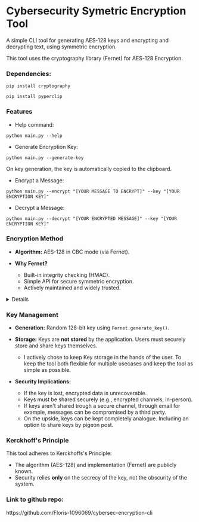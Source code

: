 # Cybersecurity Symetric Encryption Tool
A simple CLI tool for generating AES-128 keys and encrypting and decrypting text, using symmetric encryption.

This tool uses the cryptography library (Fernet) for AES-128 Encryption. 

<h3>Dependencies:</h3>

``` pip install cryptography ```

``` pip install pyperclip ```

<h3>Features</h3>

- Help command:

```python main.py --help```

- Generate Encryption Key: 

```python main.py --generate-key```

On key generation, the key is automatically copied to the clipboard.

- Encrypt a Message:

```python main.py --encrypt "[YOUR MESSAGE TO ENCRYPT]" --key "[YOUR ENCRYPTION KEY]"```

- Decrypt a Message:

```python main.py --decrypt "[YOUR ENCRYPTED MESSAGE]" --key "[YOUR ENCRYPTION KEY]"```


<h3>Encryption Method</h3>

- **Algorithm:** AES-128 in CBC mode (via Fernet).
    
- **Why Fernet?**
  - Built-in integrity checking (HMAC).
  - Simple API for secure symmetric encryption.
  - Actively maintained and widely trusted.

<details>

```Fernet.generate_key()``` generates a 256-bit key (32 bytes).
- This key gets split into 2 parts internally:
  - 128 bits for the AES-128 encryption of the message.
  - 128 bits for HMAC-SHA256 which is used for integrity and authentication.
- The key is encoded in base64 for easy exchange while staying crypthographically strong.

A Fernet message consists of the following components (all base64-encoded and concatenated with a $ separator):
```Version (8 bits) | Timestamp (64 bits) | IV (128 bits) | Ciphertext | HMAC (256 bits)```
- Version identifies the Fernet Protocol version.
- Timestamp prevents replay attacks by limiting the messages validity.
- IV (Initialization Vector) is a random value ensuring the same input does not produce the same ciphertext twice.
- Ciphertext is the actual encrypted data using AES-128-CBC.
- HMAC is a hash-based message authentication code (SHA256) that verifies the message's integrity.

Fernet is secure because:

- AES-128 is a well-tested and widely accepted symmetric algorithm. While AES-256 is theoretically stronger, AES-128 is already secure enough for most applications and is faster.
- HMAC-SHA256 protects against message tampering (e.g., by a man-in-the-middle attacker).
- Per-message IV ensures semantic security—identical messages produce different ciphertexts.
- The timestamp prevents replay attacks by limiting the message's validity period.

</details>

<h3>Key Management</h3>

- **Generation:** Random 128-bit key using `Fernet.generate_key()`.

- **Storage:** Keys are **not stored** by the application. Users must securely store and share keys themselves.

  - I actively chose to keep Key storage in the hands of the user. To keep the tool both flexible for multiple usecases and keep the tool as simple as possible.
  
- **Security Implications:**
  - If the key is lost, encrypted data is unrecoverable.
  - Keys must be shared securely (e.g., encrypted channels, in-person).
  - If keys aren't shared trough a secure channel, through email for example, messages can be compromised by a third party.
  - On the upside, keys can be kept completely analogue. Including an option to share keys by pigeon post.

<h3>Kerckhoff's Principle</h3>

This tool adheres to Kerckhoffs's Principle:

- The algorithm (AES-128) and implementation (Fernet) are publicly known.
- Security relies **only** on the secrecy of the key, not the obscurity of the system.

<h3>Link to github repo:</h3>
https://github.com/Floris-1096069/cybersec-encryption-cli